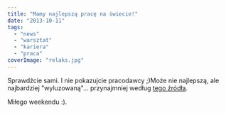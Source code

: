 ```yaml
---
title: "Mamy najlepszą pracę na świecie!"
date: "2013-10-11"
tags:
  - "news"
  - "warsztat"
  - "kariera"
  - "praca"
coverImage: "relaks.jpg"
---
```


Sprawdźcie sami. I nie pokazujcie pracodawcy ;)Może nie najlepszą, ale
najbardziej "wyluzowaną"... przynajmniej według
[tego źródła](http://education.yahoo.net/articles/5_laid-back_careers.htm).

Miłego weekendu :).
